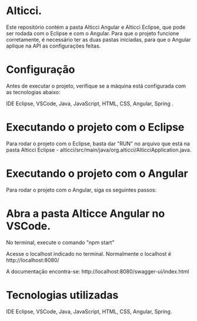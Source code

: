 # Alticci.
Este repositório contém a pasta Alticci Angular e Alticci Eclipse, que pode ser rodada com o Eclipse e com o Angular.
Para que o projeto funcione corretamente, é necessário ter as duas pastas iniciadas, para que o Angular aplique na API as configurações feitas.

# Configuração
Antes de executar o projeto, verifique se a máquina está configurada com as tecnologias abaixo:

IDE Eclipse, 
VSCode, 
Java, 
JavaScript, 
HTML, 
CSS, 
Angular, 
Spring .

# Executando o projeto com o Eclipse
Para rodar o projeto com o Eclipse, basta dar "RUN" no arquivo que está na pasta Alticci Eclipse - alticci/src/main/java/org.alticci/AlticciApplication.java.

# Executando o projeto com o Angular
Para rodar o projeto com o Angular, siga os seguintes passos:

# Abra a pasta Alticce Angular no VSCode.
No terminal, execute o comando "npm start"

Acesse o localhost indicado no terminal. Normalmente o localhost é http://localhost:8080/

A documentação encontra-se: http://localhost:8080/swagger-ui/index.html

# Tecnologias utilizadas
IDE Eclipse, 
VSCode, 
Java, 
JavaScript, 
HTML, 
CSS, 
Angular, 
Spring.
